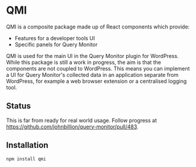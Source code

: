 # QMI

QMI is a composite package made up of React components which provide:

* Features for a developer tools UI
* Specific panels for Query Monitor

QMI is used for the main UI in the Query Monitor plugin for WordPress. While this package is still a work in progress, the aim is that the components are not coupled to WordPress. This means you can implement a UI for Query Monitor's collected data in an application separate from WordPress, for example a web browser extension or a centralised logging tool.

## Status

This is far from ready for real world usage. Follow progress at https://github.com/johnbillion/query-monitor/pull/483.

## Installation

	npm install qmi
